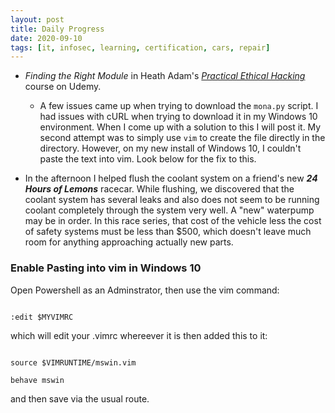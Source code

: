 ```yaml
---
layout: post
title: Daily Progress
date: 2020-09-10
tags: [it, infosec, learning, certification, cars, repair]
---
```


- *Finding the Right Module* in Heath Adam's [*Practical Ethical
Hacking*](https://www.udemy.com/course/practical-ethical-hacking/) course
on Udemy.

	- A few issues came up when trying to download the `mona.py`
	  script. I had issues with cURL when trying to download it in my
Windows 10 environment. When I come up with a solution to this I will post
it. My second attempt was to simply use `vim` to create the file directly
in the directory. However, on my new install of Windows 10, I couldn't
paste the text into vim. Look below for the fix to this.

- In the afternoon I helped flush the coolant system on a friend's new
  ***24 Hours of Lemons*** racecar. While flushing, we discovered that the
coolant system has several leaks and also does not seem to be running
coolant completely through the system very well. A "new" waterpump may be
in order. In this race series, that cost of the vehicle less the cost of
safety systems must be less than $500, which doesn't leave much room for
anything approaching actually new parts.

### Enable Pasting into vim in Windows 10

Open Powershell as an Adminstrator, then use the vim command:

```

:edit $MYVIMRC

```

which will edit your .vimrc whereever it is then added this to it:

```

source $VIMRUNTIME/mswin.vim

behave mswin

```

and then save via the usual route.
